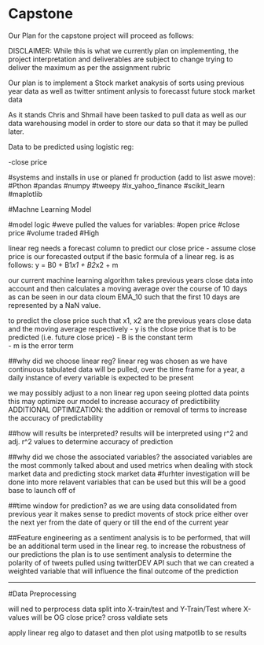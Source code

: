 # Capstone


Our Plan for the capstone project will proceed as follows:

DISCLAIMER: While this is what we currently plan on implementing, the project interpretation and deliverables are subject to change trying to deliver the maximum as per the assignment rubric 

Our plan is to implement a Stock market anakysis of sorts using previous year data as well as twitter sntiment anlysis to forecasst future stock market data

As it stands Chris and Shmail have been tasked to pull data as well as our data warehousing model in order to store our data so that it may be pulled later.

Data to be predicted using logistic reg:

   -close price

#systems and installs in use or planed fr production (add to list aswe move):
            #Pthon
            #pandas
            #numpy
            #tweepy
            #ix_yahoo_finance
            #scikit_learn
            #maplotlib


#Machne Learning Model 

#model logic 
#weve pulled the values for variables:
        #open price
        #close price
        #volume traded 
        #High

linear reg needs a forecast column to predict our close price - assume close price is our forecasted output 
if the basic formula of a linear reg. is as follows: y = B0 + B1*x1 + B2*x2 + m

our current machine learning algorithm takes previous years close data into account and then calculates a moving average over the course of 10 days as can be seen in our data cloum EMA_10 such that the first 10 days are represented by a NaN value. 


        
to predict the close price such that x1, x2 are the previous years close data and the moving average respectively
         - y is the close price that is to be predicted (i.e. future close price)
         - B is the constant term  
         - m is the error term 
        
##why did we choose linear reg?
linear reg was chosen as we have continuous tabulated data will be pulled, over the time frame for a year, a daily instance of every variable is expected to be present 

we may possibly adjust to a non linear reg upon seeing plotted data points 
     this may optimize our model to increase accuracy of predictibility 
        ADDITIONAL OPTIMIZATION: the addition or removal of terms to increase the accuracy of predictability 

##how will results be interpreted?
results will be interpreted using r^2 and adj. r^2 values to determine accuracy of prediction 

##why did we chose the associated variables? 
the associated variables are the most commonly talked about and used metrics when dealing with stock market data and predicting stock market data 
    #furhter investigation will be done into more relavent variables that can be used but this will be a good base to launch off of 

##time window for prediction?
as we are using data consolidated from previous year it makes sense to predict movents of stock price either over the next yer from the date of query or till the end of the current year

##Feature engineering 
as a sentiment analysis is to be performed, that will be an additional term used in the linear reg. to increase the robustness of our predictions
the plan is to use sentiment analysis to determine the polarity of of tweets pulled using twitterDEV API such that we can created a weighted variable that will influence the final outcome of the prediction 
    
-------------------------------------------------------------------------------------------------------
#Data Preprocessing 

will ned to perprocess data 
    split into X-train/test and Y-Train/Test where X-values will be OG close price? 
    cross valdiate sets 

apply linear reg algo to dataset and then plot using matpotlib to se results   
